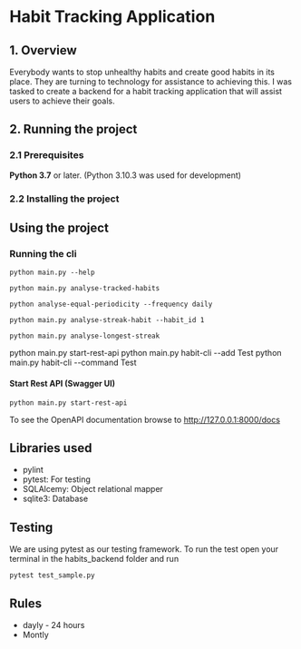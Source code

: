 # Habit Tracking Application

## 1. Overview

Everybody wants to stop unhealthy habits and create good habits in its place. They are turning to technology for assistance to achieving this. I was tasked to create a backend for a habit tracking application that will assist users to achieve their goals.

## 2. Running the project

### 2.1 Prerequisites

**Python 3.7** or later. (Python 3.10.3 was used for development)

### 2.2 Installing the project


## Using the project

### Running the cli

```
python main.py --help
```

```
python main.py analyse-tracked-habits
```

```
python analyse-equal-periodicity --frequency daily
```

```
python main.py analyse-streak-habit --habit_id 1
```

```
python main.py analyse-longest-streak
```

python main.py start-rest-api
python main.py habit-cli --add Test
python main.py habit-cli --command Test

#### Start Rest API (Swagger UI)

```
python main.py start-rest-api
```

To see the OpenAPI documentation browse to
http://127.0.0.1:8000/docs

## Libraries used

- pylint
- pytest: For testing
- SQLAlcemy: Object relational mapper
- sqlite3: Database

## Testing

We are using pytest as our testing framework.
To run the test open your terminal in the habits_backend folder and run

```
pytest test_sample.py
```

## Rules

- dayly - 24 hours
- Montly
